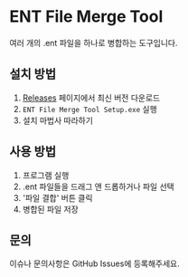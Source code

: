 # ENT File Merge Tool

여러 개의 .ent 파일을 하나로 병합하는 도구입니다.

## 설치 방법

1. [Releases](https://github.com/yourusername/EntryMerge/releases) 페이지에서 최신 버전 다운로드
2. `ENT File Merge Tool Setup.exe` 실행
3. 설치 마법사 따라하기

## 사용 방법

1. 프로그램 실행
2. .ent 파일들을 드래그 앤 드롭하거나 파일 선택
3. '파일 결합' 버튼 클릭
4. 병합된 파일 저장

## 문의

이슈나 문의사항은 GitHub Issues에 등록해주세요.

